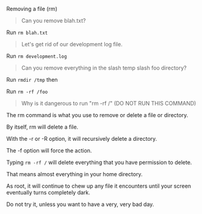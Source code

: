 Removing a file (rm)

>Can you remove blah.txt?

Run `rm blah.txt`

>Let's get rid of our development log file.

Run `rm development.log`

>Can you remove everything in the slash temp slash foo directory?

Run `rmdir /tmp` then

Run `rm -rf /foo`

>Why is it dangerous to run "rm -rf /" (DO NOT RUN THIS COMMAND)

The rm command is what you use to remove or delete a file or directory. 

By itself, rm will delete a file. 

With the -r or -R option, it will recursively delete a directory. 

The -f option will force the action. 

Typing `rm -rf /` will delete everything that you have permission to delete. 

That means almost everything in your home directory. 

As root, it will continue to chew up any file it encounters until your screen eventually turns completely dark. 

Do not try it, unless you want to have a very, very bad day.
